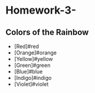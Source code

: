 # Homework-3-

## Colors of the Rainbow

- [Red]#red
- [Orange]#orange
- [Yellow]#yellow
- [Green]#green
- [Blue]#blue
- [Indigo]#indigo
- [Violet]#violet
